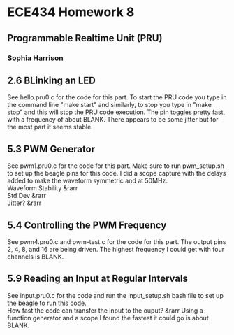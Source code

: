 # ECE434 Homework 8
## Programmable Realtime Unit (PRU)
### Sophia Harrison 

## 2.6 BLinking an LED
See hello.pru0.c for the code for this part. To start the PRU code you type in the command line "make start" and similarly, to stop you type in "make stop" and this will stop the PRU code execution. The pin toggles pretty fast, with a frequency of about BLANK. There appears to be some jitter but for the most part it seems stable.

## 5.3 PWM Generator
See pwm1.pru0.c for the code for this part. Make sure to run pwm_setup.sh to set up the beagle pins for this code. I did a scope capture with the delays added to make the waveform symmetric and at 50MHz. <br>
Waveform Stability &rarr <br>
Std Dev &rarr <br>
Jitter? &rarr <br>

## 5.4 Controlling the PWM Frequency
See pwm4.pru0.c and pwm-test.c for the code for this part. The output pins 2, 4, 8, and 16 are being driven. The highest frequency I could get with four channels is BLANK. 

## 5.9 Reading an Input at Regular Intervals
See input.pru0.c for the code and run the input_setup.sh bash file to set up the beagle to run this code. <br>
How fast the code can transfer the input to the ouput? &rarr Using a function generator and a scope I found the fastest it could go is about BLANK.